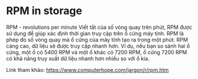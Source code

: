 # RPM in storage 
RPM - revolutions per minute
Viết tắt của số vòng quay trên phút, RPM được sử dụng để giúp xác định thời gian truy cập trên ổ cứng máy tính. RPM là phép đo số vòng quay mà ổ cứng của máy tính tạo ra trong một phút. RPM càng cao, dữ liệu sẽ được truy cập nhanh hơn. Ví dụ, nếu bạn so sánh hai ổ cứng, một ổ có 5400 RPM và một ổ khác có 7200 RPM, ổ cứng 7200 RPM có khả năng truy xuất dữ liệu nhanh hơn nhiều so với ổ kia.


Link tham khảo: https://www.computerhope.com/jargon/r/rpm.htm